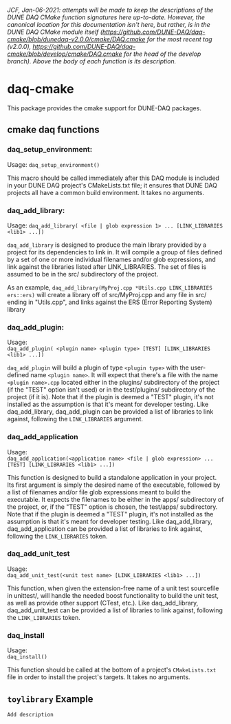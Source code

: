 _JCF, Jan-06-2021: attempts will be made to keep the descriptions of the DUNE DAQ CMake function signatures here up-to-date. However, the canonical location for this documentation isn't here, but rather, is in the DUNE DAQ CMake module itself (https://github.com/DUNE-DAQ/daq-cmake/blob/dunedaq-v2.0.0/cmake/DAQ.cmake for the most recent tag (v2.0.0), https://github.com/DUNE-DAQ/daq-cmake/blob/develop/cmake/DAQ.cmake for the head of the develop branch). Above the body of each function is its description._


# daq-cmake

This package provides the cmake support for DUNE-DAQ packages.

## cmake daq functions

### daq_setup_environment:
Usage:
`daq_setup_environment()`

This macro should be called immediately after this DAQ module is
included in your DUNE DAQ project's CMakeLists.txt file; it ensures
that DUNE DAQ projects all have a common build environment. It takes 
no arguments. 

### daq_add_library:
Usage:
`daq_add_library( <file | glob expression 1> ... [LINK_LIBRARIES <lib1> ...])`

`daq_add_library` is designed to produce the main library provided by
a project for its dependencies to link in. It will compile a group
of files defined by a set of one or more individual filenames and/or
glob expressions, and link against the libraries listed after
LINK_LIBRARIES. The set of files is assumed to be in the src/
subdirectory of the project.

As an example, 
`daq_add_library(MyProj.cpp *Utils.cpp LINK_LIBRARIES ers::ers)` 
will create a library off of src/MyProj.cpp and any file in src/
ending in "Utils.cpp", and links against the ERS (Error Reporting
System) library

### daq_add_plugin:
Usage:  
`daq_add_plugin( <plugin name> <plugin type> [TEST] [LINK_LIBRARIES <lib1> ...])`

`daq_add_plugin` will build a plugin of type `<plugin type>` with the
user-defined name `<plugin name>`. It will expect that there's a file
with the name `<plugin name>.cpp` located either in the plugins/
subdirectory of the project (if the "TEST" option isn't used) or in
the test/plugins/ subdirectory of the project (if it is). Note that if the
plugin is deemed a "TEST" plugin, it's not installed as the
assumption is that it's meant for developer testing. Like
daq_add_library, daq_add_plugin can be provided a list of libraries
to link against, following the `LINK_LIBRARIES` argument.

### daq_add_application

Usage:  
`daq_add_application(<application name> <file | glob expression> ... [TEST] [LINK_LIBRARIES <lib1> ...])`

This function is designed to build a standalone application in your
project. Its first argument is simply the desired name of the
executable, followed by a list of filenames and/or file glob
expressions meant to build the executable. It expects the filenames
to be either in the apps/ subdirectory of the project, or, if the
"TEST" option is chosen, the test/apps/ subdirectory. Note that if
the plugin is deemed a "TEST" plugin, it's not installed as the
assumption is that it's meant for developer testing. Like
daq_add_library, daq_add_application can be provided a list of
libraries to link against, following the `LINK_LIBRARIES` token.

### daq_add_unit_test
Usage:  
`daq_add_unit_test(<unit test name> [LINK_LIBRARIES <lib1> ...])`

This function, when given the extension-free name of a unit test
sourcefile in unittest/, will handle the needed boost functionality
to build the unit test, as well as provide other support (CTest,
etc.). Like daq_add_library, daq_add_unit_test can be provided a
list of libraries to link against, following the `LINK_LIBRARIES`
token.

### daq_install
Usage:  
`daq_install()`

This function should be called at the bottom of a project's
`CMakeLists.txt` file in order to install the project's targets. It takes no
arguments.

## `toylibrary` Example

`Add description`
